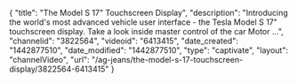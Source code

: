 {
    "title": "The Model S 17\" Touchscreen Display",
    "description": "Introducing the world's most advanced vehicle user interface - the Tesla Model S 17\" touchscreen display. Take a look inside master control of the car Motor ...",
    "channelid": "3822564",
    "videoid": "6413415",
    "date_created": "1442877510",
    "date_modified": "1442877510",
    "type": "captivate",
    "layout": "channelVideo",
    "url": "\/ag-jeans\/the-model-s-17-touchscreen-display\/3822564-6413415"
}